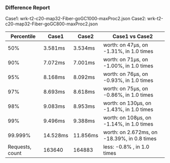 ### Difference Report
Case1: wrk-t2-c20-map32-Fiber-goGC1000-maxProc2.json
Case2: wrk-t2-c20-map32-Fiber-goGC800-maxProc2.json

|Percentile|Case1|Case2|Case1 vs Case2|
|---|---|---|---|
|50%|3.581ms|3.534ms|worth: on 47µs, on -1.31%, in 1.0 times |
|90%|7.072ms|7.001ms|worth: on 71µs, on -1.00%, in 1.0 times |
|95%|8.168ms|8.092ms|worth: on 76µs, on -0.93%, in 1.0 times |
|97%|8.693ms|8.618ms|worth: on 75µs, on -0.86%, in 1.0 times |
|98%|9.083ms|8.953ms|worth: on 130µs, on -1.43%, in 1.0 times |
|99%|9.496ms|9.388ms|worth: on 108µs, on -1.14%, in 1.0 times |
|99.999%|14.528ms|11.856ms|worth: on 2.672ms, on -18.39%, in 0.8 times |
|Requests, count|163640|164883|less: -0.8% , in 1.0 times |
